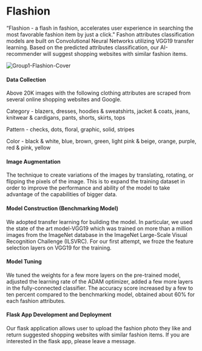 # Flashion

“Flashion - a flash in fashion, accelerates user experience in searching the most favorable fashion item by just a click."
Fashon attributes classification models are built on Convolutional Neural Networks utilizing VGG19 transfer learning.
Based on the predicted attributes classification, our AI-recommender will suggest shopping websites with similar fashion items.

![Group1-Flashion-Cover](https://user-images.githubusercontent.com/62921289/89899527-05537180-dc15-11ea-8ad9-d359c26a0ff4.png)


#### Data Collection

Above 20K images with the following clothing attributes are scraped from several online shopping websites and Google.

Category - blazers, dresses, hoodies & sweatshirts, jacket & coats, jeans, knitwear & cardigans, pants, shorts, skirts, tops

Pattern - checks, dots, floral, graphic, solid, stripes

Color - black & white, blue, brown, green, light pink & beige, orange, purple, red & pink, yellow

#### Image Augmentation

The technique to create variations of the images by translating, rotating, or flipping the pixels of the image.
This is to expand the training dataset in order to improve the performance and ability of the model to take advantage of the capabilities of bigger data.

#### Model Construction (Benchmarking Model)

We adopted transfer learning for building the model. In particular, we used the state of the art model-VGG19 which was trained on more than a million images from the ImageNet database in the ImageNet Large-Scale Visual Recognition Challenge (ILSVRC). For our first attempt, we froze the feature selection layers on VGG19 for the training.

#### Model Tuning

We tuned the weights for a few more layers on the pre-trained model, adjusted the learning rate of the ADAM optimizer, added a few more layers in the fully-connected classifier. The accuracy score increased by a few to ten percent compared to the benchmarking model, obtained about 60% for each fashion attributes.

#### Flask App Development and Deployment

Our flask application allows user to upload the fashion photo they like and return suggested shopping websites with similar fashion items.
If you are interested in the flask app, please leave a message.



